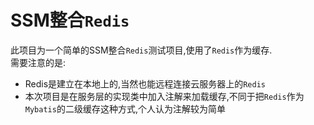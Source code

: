 # SSM整合`Redis`
此项目为一个简单的SSM整合`Redis`测试项目,使用了`Redis`作为缓存.<br>
需要注意的是:<br>
* Redis是建立在本地上的,当然也能远程连接云服务器上的`Redis`
* 本次项目是在服务层的实现类中加入注解来加载缓存,不同于把`Redis`作为`Mybatis`的二级缓存这种方式,个人认为注解较为简单
